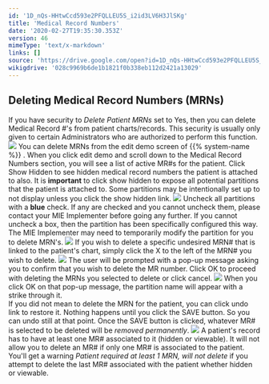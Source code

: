 ```yaml
---
id: '1D_nQs-HHtwCcd593e2PFQLLEU5S_i2id3LV6H3JlSKg'
title: 'Medical Record Numbers'
date: '2020-02-27T19:35:30.353Z'
version: 46
mimeType: 'text/x-markdown'
links: []
source: 'https://drive.google.com/open?id=1D_nQs-HHtwCcd593e2PFQLLEU5S_i2id3LV6H3JlSKg'
wikigdrive: '028c9969b6de1b1821f0b338eb112d2421a13029'
---
```

## Deleting Medical Record Numbers (MRNs)

If you have security to *Delete Patient MRNs* set to Yes, then you can delete Medical Record #'s from patient charts/records. This security is usually only given to certain Administrators who are authorized to perform this function.
![](../medical-record-numbers.assets/f17adbd2a81bdf8ababdfc392a4bc606.png)
You can delete MRNs from the edit demo screen of {{% system-name %}} . When you click edit demo and scroll down to the Medical Record Numbers section, you will see a list of active MR#s for the patient. Click Show Hidden to see hidden medical record numbers the patient is attached to also. It is **important** to click show hidden to expose all potential partitions that the patient is attached to. Some partitions may be intentionally set up to not display unless you click the show hidden link.
![](../medical-record-numbers.assets/9b61f1daa3e1fd420e638ccd87784115.png)
Uncheck all partitions with a **blue** check. If any are checked and you cannot uncheck them, please contact your MIE Implementer before going any further. If you cannot uncheck a box, then the partition has been specifically configured this way. The MIE Implementer may need to temporarily modify the partition for you to delete MRN's.
![](../medical-record-numbers.assets/90767b20f9c0af6420bde70268340a6f.png)
If you wish to delete a specific undesired MRN# that is linked to the patient's chart, simply click the X to the left of the MRN# you wish to delete.
![](../medical-record-numbers.assets/ec5fd91b225d2f99fb145987a1010d4f.png)
The user will be prompted with a pop-up message asking you to confirm that you wish to delete the MR number. Click OK to proceed with deleting the MRNs you selected to delete or click cancel.
![](../medical-record-numbers.assets/c35a5af4ad26fe964568e3d81bd7e348.png)
When you click OK on that pop-up message, the partition name will appear with a strike through it.  
If you did not mean to delete the MRN for the patient, you can click undo link to restore it. Nothing happens until you click the SAVE button. So you can undo still at that point. Once the SAVE button is clicked, whatever MR# is selected to be deleted will be *removed permanently*.
![](../medical-record-numbers.assets/af15659a1d14e20afb31b263e185f160.png)
A patient's record has to have at least one MR# associated to it (hidden or viewable). It will not allow you to delete an MR# if only one MR# is associated to the patient. You'll get a warning *Patient required at least 1 MRN, will not delete* if you attempt to delete the last MR# associated with the patient whether hidden or viewable.
